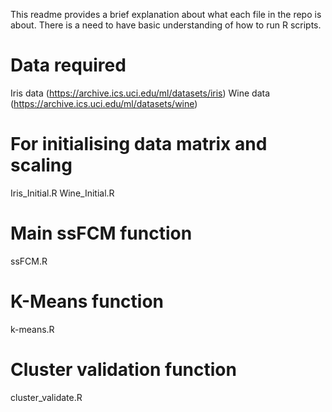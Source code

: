 This readme provides a brief explanation about what each file in the repo is about.
There is a need to have basic understanding of how to run R scripts.

# Data required
  Iris data (https://archive.ics.uci.edu/ml/datasets/iris)
  Wine data (https://archive.ics.uci.edu/ml/datasets/wine)

# For initialising data matrix and scaling
  Iris_Initial.R
  Wine_Initial.R

# Main ssFCM function
  ssFCM.R

# K-Means function
  k-means.R

# Cluster validation function
  cluster_validate.R
